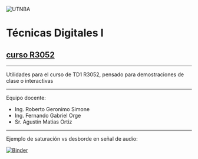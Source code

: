 ![UTNBA](https://actividades.frba.utn.edu.ar/imagenes/logo-con-margenes.jpg)

# Técnicas Digitales I
## [curso R3052](https://www.campusvirtual.frba.utn.edu.ar/especialidad/course/view.php?id=597)
___
Utilidades para el curso de TD1 R3052, pensado para demostraciones de clase o interactivas
___
Equipo docente:
- Ing. Roberto Geronimo Simone
- Ing. Fernando Gabriel Orge
- Sr. Agustin Matias Ortiz
___

Ejemplo de saturación vs desborde en señal de audio:

[![Binder](https://mybinder.org/badge_logo.svg)](https://mybinder.org/v2/gh/ingenieriaam/td1/master?filepath=saturacion_ejemplo.ipynb)
